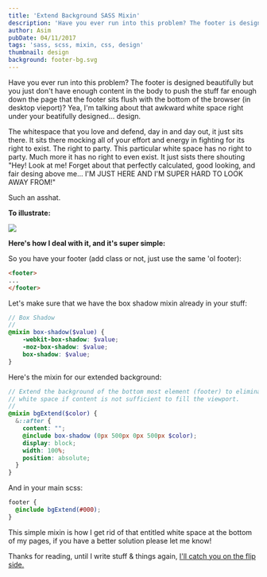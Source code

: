 ```yaml
---
title: 'Extend Background SASS Mixin'
description: 'Have you ever run into this problem? The footer is designed beautifull'
author: Asim
pubDate: 04/11/2017
tags: 'sass, scss, mixin, css, design'
thumbnail: design
background: footer-bg.svg
---
```


Have you ever run into this problem? The footer is designed beautifully but you just don't have enough content in the body to push the stuff far enough down the page that the footer sits flush with the bottom of the browser (in desktop vieport)? Yea, I'm talking about that awkward white space right under your beatifully designed... design. 

The whitespace that you love and defend, day in and day out, it just sits there. It sits there mocking all of your effort and energy in fighting for its right to exist. The right to party. This particular white space has no right to party. Much more it has no right to even exist. It just sists there shouting "Hey! Look at me! Forget about that perfectly calculated, good looking, and fair desing above me... I'M JUST HERE AND I'M SUPER HARD TO LOOK AWAY FROM!" 

Such an asshat.

__To illustrate:__

![](/Media/blog/footer-bg.svg)

__Here's how I deal with it, and it's super simple:__

So you have your footer (add class or not, just use the same 'ol footer):

```html
<footer>
...
</footer>
```

Let's make sure that we have the box shadow mixin already in your stuff:

```scss
// Box Shadow
// 
@mixin box-shadow($value) {
    -webkit-box-shadow: $value;
    -moz-box-shadow: $value;
    box-shadow: $value;
}
```

Here's the mixin for our extended background:

```scss
// Extend the background of the bottom most element (footer) to eliminate
// white space if content is not sufficient to fill the viewport.
//
@mixin bgExtend($color) {
  &::after {
    content: "";
    @include box-shadow (0px 500px 0px 500px $color);
    display: block;
    width: 100%;
    position: absolute;
  }
}
```

And in your main scss:

```scss
footer {
  @include bgExtend(#000);
}
```

This simple mixin is how I get rid of that entitled white space at the bottom of my pages, if you have a better solution please let me know!  

Thanks for reading, until I write stuff &amp; things again, <a href="http://i.imgur.com/yjc1Ykq.gif" target="_blank">I'll catch you on the flip side.</a>
